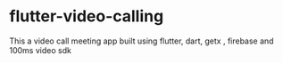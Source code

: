 # flutter-video-calling
This a video call meeting app built using flutter, dart, getx , firebase and 100ms video sdk 
